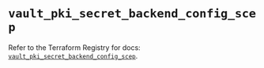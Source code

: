 # `vault_pki_secret_backend_config_scep`

Refer to the Terraform Registry for docs: [`vault_pki_secret_backend_config_scep`](https://registry.terraform.io/providers/hashicorp/vault/5.1.0/docs/resources/pki_secret_backend_config_scep).
